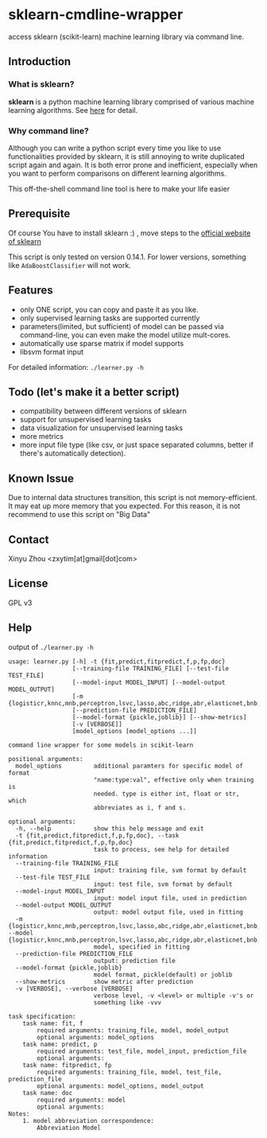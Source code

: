 
sklearn-cmdline-wrapper
=======================

access sklearn (scikit-learn) machine learning library via command line.

Introduction
------------
### What is sklearn?
__sklearn__ is a python machine learning library comprised of various
machine learning algorithms. See [here](http://scikit-learn.org/stable/) for detail.

### Why command line?
Although you can write a python script every time you like to use functionalities
provided by sklearn, it is still annoying to write duplicated script again and again.
It is both error prone and inefficient, especially when you want to perform comparisons
on different learning algorithms.

This off-the-shell command line tool is here to make your life easier

Prerequisite
------------
Of course You have to install sklearn :) , move steps to the [official website of sklearn](http://scikit-learn.org/stable/)

This script is only tested on version 0.14.1.
For lower versions, something like ```AdaBoostClassifier``` will not work.


Features
--------
- only ONE script, you can copy and paste it as you like.
- only supervised learning tasks are supported currently
- parameters(limited, but sufficient) of model can be passed via command-line,
	you can even make the model utilize mult-cores.
- automatically use sparse matrix if model supports
- libsvm format input

For detailed information: ```./learner.py -h```

Todo (let's make it a better script)
------------------------------------
- compatibility between different versions of sklearn
- support for unsupervised learning tasks
- data visualization for unsupervised learning tasks
- more metrics
- more input file type (like csv, or just space separated columns,
better if there's automatically detection).

Known Issue
-----------
Due to internal data structures transition, this script is not
memory-efficient. It may eat up more memory that you expected.
For this reason, it is not recommend to use this script on "Big Data"

Contact
-------
Xinyu Zhou <zxytim[at]gmail[dot]com>

License
-------
GPL v3

Help
----
output of ```./learner.py -h```

	usage: learner.py [-h] -t {fit,predict,fitpredict,f,p,fp,doc}
					  [--training-file TRAINING_FILE] [--test-file TEST_FILE]
					  [--model-input MODEL_INPUT] [--model-output MODEL_OUTPUT]
					  [-m {logisticr,knnc,mnb,perceptron,lsvc,lasso,abc,ridge,abr,elasticnet,bnb,knnr,sgdc,etr,rfr,nusvr,gbc,dtc,linearr,svc,rfc,etc,gbr,dtr,svr}]
					  [--prediction-file PREDICTION_FILE]
					  [--model-format {pickle,joblib}] [--show-metrics]
					  [-v [VERBOSE]]
					  [model_options [model_options ...]]

	command line wrapper for some models in scikit-learn

	positional arguments:
	  model_options         additional paramters for specific model of format
							"name:type:val", effective only when training is
							needed. type is either int, float or str, which
							abbreviates as i, f and s.

	optional arguments:
	  -h, --help            show this help message and exit
	  -t {fit,predict,fitpredict,f,p,fp,doc}, --task {fit,predict,fitpredict,f,p,fp,doc}
							task to process, see help for detailed information
	  --training-file TRAINING_FILE
							input: training file, svm format by default
	  --test-file TEST_FILE
							input: test file, svm format by default
	  --model-input MODEL_INPUT
							input: model input file, used in prediction
	  --model-output MODEL_OUTPUT
							output: model output file, used in fitting
	  -m {logisticr,knnc,mnb,perceptron,lsvc,lasso,abc,ridge,abr,elasticnet,bnb,knnr,sgdc,etr,rfr,nusvr,gbc,dtc,linearr,svc,rfc,etc,gbr,dtr,svr}, --model {logisticr,knnc,mnb,perceptron,lsvc,lasso,abc,ridge,abr,elasticnet,bnb,knnr,sgdc,etr,rfr,nusvr,gbc,dtc,linearr,svc,rfc,etc,gbr,dtr,svr}
							model, specified in fitting
	  --prediction-file PREDICTION_FILE
							output: prediction file
	  --model-format {pickle,joblib}
							model format, pickle(default) or joblib
	  --show-metrics        show metric after prediction
	  -v [VERBOSE], --verbose [VERBOSE]
							verbose level, -v <level> or multiple -v's or
							something like -vvv

	task specification:
		task name: fit, f
			required arguments: training_file, model, model_output
			optional arguments: model_options
		task name: predict, p
			required arguments: test_file, model_input, prediction_file
			optional arguments:
		task name: fitpredict, fp
			required arguments: training_file, model, test_file, prediction_file
			optional arguments: model_options, model_output
		task name: doc
			required arguments: model
			optional arguments:
	Notes:
		1. model abbreviation correspondence:
			Abbreviation Model